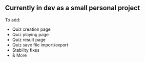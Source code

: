 Currently in dev as a small personal project
-----
To add:
- Quiz creation page
- Quiz playing page
- Quiz result page
- Quiz save file import/export
- Stability fixes
- & More
